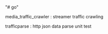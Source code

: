 "# go" 

media_traffic_crawler :
    streamer traffic crawling 
    
trafficparse :
    http json data parse 
    unit test 